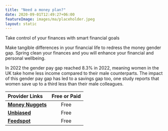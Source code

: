```yaml
---
title: "Need a money plan?"
date: 2020-09-01T12:49:27+06:00
featureImage: images/ma/placeholder.jpeg
layout: static
---
```


Take control of your finances with smart financial goals

Make tangible differences in your financial life to redress the money gender gap. Spring clean your finances and you will enhance your financial and personal wellbeing.

In 2022 the gender pay gap reached 8.3% in 2022, meaning women in the UK take home less income compared to their male counterparts. The impact of this gender pay gap has led to a savings gap too, one study reports that women save up to a third less than their male colleagues.

| Provider Links      | Free or Paid  |  
| :-----------          | :--------------:      |  
| [**Money Nuggets**](https://www.moneynuggets.co.uk/) | Free | 
| [**Unbiased**](https://www.unbiased.co.uk/discover/personal-finance/budgeting/financial-planning-for-women-what-s-stopping-women-from-managing-their-own-finances) | Free | 
| [**Feedspot**](https://blog.feedspot.com/uk_women_financial_blogs/) | Free | 
  

<br/><br/>






